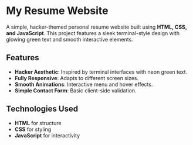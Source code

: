 # My Resume Website

A simple, hacker-themed personal resume website built using **HTML, CSS, and JavaScript**. This project features a sleek terminal-style design with glowing green text and smooth interactive elements.

## Features
- **Hacker Aesthetic**: Inspired by terminal interfaces with neon green text.
- **Fully Responsive**: Adapts to different screen sizes.
- **Smooth Animations**: Interactive menu and hover effects.
- **Simple Contact Form**: Basic client-side validation.

## Technologies Used
- **HTML** for structure
- **CSS** for styling
- **JavaScript** for interactivity

